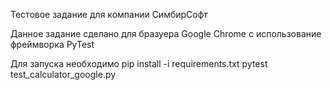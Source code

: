 Тестовое задание для компании СимбирСофт

Данное задание cделано для бразуера Google Chrome с использование фреймворка PyTest

Для запуска необходимо 
pip install -i requirements.txt
pytest test_calculator_google.py